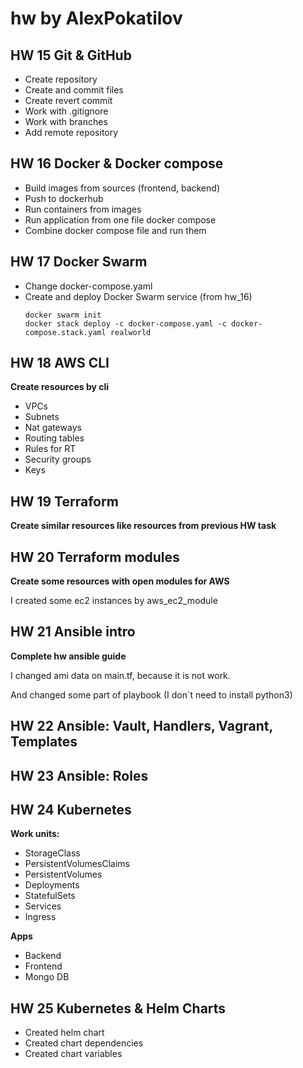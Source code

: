 # hw by AlexPokatilov

## HW 15 Git & GitHub
- Create repository
- Create and commit files
- Create revert commit
- Work with .gitignore
- Work with branches
- Add remote repository

## HW 16 Docker & Docker compose
- Build images from sources (frontend, backend)
- Push to dockerhub
- Run containers from images
- Run application from one file docker compose
- Combine docker compose file and run them

## HW 17 Docker Swarm
- Change docker-compose.yaml
- Create and deploy Docker Swarm service (from hw_16)
  ```
  docker swarm init
  docker stack deploy -c docker-compose.yaml -c docker-compose.stack.yaml realworld
  ```

## HW 18 AWS CLI
**Create resources by cli**
- VPCs
- Subnets
- Nat gateways
- Routing tables
- Rules for RT
- Security groups
- Keys

## HW 19 Terraform
**Create similar resources like resources from previous HW task**

## HW 20 Terraform modules
**Create some resources with open modules for AWS**

I created some ec2 instances by aws_ec2_module

## HW 21 Ansible intro
**Complete hw ansible guide**

I changed ami data on main.tf, because it is not work.

And changed some part of playbook (I don`t need to install python3)

## HW 22 Ansible: Vault, Handlers, Vagrant, Templates

## HW 23 Ansible: Roles

## HW 24 Kubernetes
**Work units:**
- StorageClass
- PersistentVolumesClaims
- PersistentVolumes
- Deployments
- StatefulSets
- Services
- Ingress

**Apps**
- Backend
- Frontend
- Mongo DB

## HW 25 Kubernetes & Helm Charts
- Created helm chart
- Created chart dependencies
- Created chart variables
